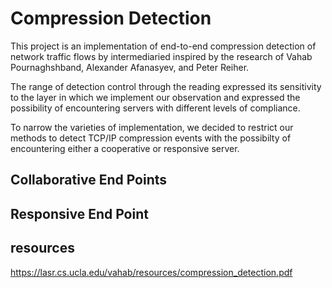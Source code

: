 # Compression Detection

This project is an implementation of end-to-end compression detection of network traffic flows by intermediaried inspired by the research of Vahab Pournaghshband, Alexander Afanasyev, and Peter Reiher. 

The range of detection control through the reading expressed its sensitivity to the layer in which we implement our observation and expressed the possibility of encountering servers with different levels of compliance.

To narrow the varieties of implementation, we decided to restrict our methods to detect TCP/IP compression events with the possibilty of encountering either a cooperative or responsive server.

## Collaborative End Points  

## Responsive End Point 

## resources
https://lasr.cs.ucla.edu/vahab/resources/compression_detection.pdf
